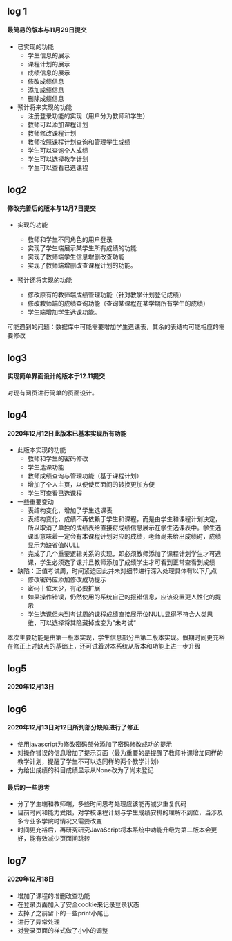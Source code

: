 ## log 1

#### 最简易的版本与11月29日提交

* 已实现的功能
  * 学生信息的展示
  * 课程计划的展示
  * 成绩信息的展示
  * 修改成绩信息
  * 添加成绩信息
  * 删除成绩信息
* 预计将来实现的功能
  * 注册登录功能的实现（用户分为教师和学生）
  * 教师可以添加课程计划
  * 教师修改课程计划
  * 教师按照课程计划查询和管理学生成绩
  * 学生可以查询个人成绩
  * 学生可以选择教学计划
  * 学生可以查看已选课程

## log2

#### 修改完善后的版本与12月7日提交

* 实现的功能
  * 教师和学生不同角色的用户登录
  * 实现了学生端展示某学生所有成绩的功能
  * 实现了教师端学生信息增删改查功能
  * 实现了教师端增删改查课程计划的功能。

* 预计还将实现的功能
  * 修改原有的教师端成绩管理功能（针对教学计划登记成绩）
  * 修改教师端的成绩查询功能（查询某课程在某学期所有学生的成绩）
  * 学生端增加学生选课功能。

可能遇到的问题：数据库中可能需要增加学生选课表，其余的表结构可能相应的需要修改

## log3

#### 实现简单界面设计的版本于12.11提交

对现有网页进行简单的页面设计。

## log4

#### 2020年12月12日此版本已基本实现所有功能

* 此版本实现的功能
  * 教师和学生的密码修改
  * 学生选课功能
  * 教师成绩查询与管理功能（基于课程计划）
  * 增加了个人主页，以便使页面间的转换更加方便
  * 学生可查看已选课程
* 一些重要变动
  * 表结构变化，增加了学生选课表
  * 表结构变化，成绩不再依赖于学生和课程，而是由学生和课程计划决定，所以取消了单独的成绩表给直接将成绩信息展示在学生选课表中。学生选课即意味着一定会有本课程计划对应的成绩，老师尚未给出成绩时，成绩显示为缺省值NULL
  * 完成了几个重要逻辑关系的实现，即必须教师添加了课程计划学生才可选课，学生必须选了课并且教师添加了成绩学生才可看到正常查看到成绩
* 缺陷：正值考试周，时间紧迫因此并未对细节进行深入处理具体有以下几点
  * 修改密码应添加修改成功提示
  * 密码十位太少，有必要扩展
  * 如果操作错误，仍然使用的系统自己的报错信息，应该设置更人性化的提示
  * 学生选课但未到考试周的课程成绩直接展示位NULL显得不符合人类思维，可以选择将其隐藏掉或变为”未考试“

本次主要功能是由第一版本实现，学生信息部分由第二版本实现。假期时间更充裕在修正上述缺点的基础上，还可试着对本系统从版本和功能上进一步升级

## log5

#### 2020年12月13日

## log6
#### 2020年12月13日对12日所列部分缺陷进行了修正
* 使用javascript为修改密码部分添加了密码修改成功的提示
* 对操作错误的信息增加了提示页面（最为重要的是提醒了教师补课增加同样的教学计划，提醒了学生不可以选同样的两个教学计划）
* 为给出成绩的科目成绩显示从None改为了尚未登记
#### 最后的一些思考
* 分了学生端和教师端，多些时间思考处理应该能再减少重复代码
* 目前时间和能力受限，对学校课程计划与学生成绩安排的理解不到位，当涉及多专业多学院时情况又需要改变
* 时间更充裕后，再研究研究JavaScript将本系统中功能升级为第二版本会更好，能有效减少页面间跳转

## log7
#### 2020年12月18日
* 增加了课程的增删改查功能
* 在登录页面加入了安全cookie来记录登录状态
* 去掉了之前留下的一些print小尾巴
* 进行了异常处理
* 对登录页面的样式做了小小的调整





